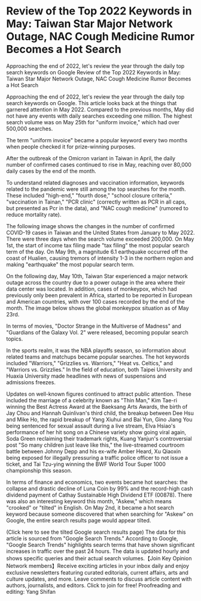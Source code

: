 #  Review of the Top 2022 Keywords in May: Taiwan Star Major Network Outage, NAC Cough Medicine Rumor Becomes a Hot Search

Approaching the end of 2022, let's review the year through the daily top search keywords on Google 
  Review of the Top 2022 Keywords in May: Taiwan Star Major Network Outage, NAC Cough Medicine Rumor Becomes a Hot Search

Approaching the end of 2022, let's review the year through the daily top search keywords on Google. This article looks back at the things that garnered attention in May 2022. Compared to the previous months, May did not have any events with daily searches exceeding one million. The highest search volume was on May 25th for "uniform invoice," which had over 500,000 searches.

The term "uniform invoice" became a popular keyword every two months when people checked it for prize-winning purposes.

After the outbreak of the Omicron variant in Taiwan in April, the daily number of confirmed cases continued to rise in May, reaching over 80,000 daily cases by the end of the month.

To understand related diagnoses and vaccination information, keywords related to the pandemic were still among the top searches for the month. These included "high-end," "fourth dose," "school closure criteria," "vaccination in Tainan," "PCR clinic" (correctly written as PCR in all caps, but presented as Pcr in the data), and "NAC cough medicine" (rumored to reduce mortality rate).

The following image shows the changes in the number of confirmed COVID-19 cases in Taiwan and the United States from January to May 2022. There were three days when the search volume exceeded 200,000. On May 1st, the start of income tax filing made "tax filing" the most popular search term of the day. On May 9th, a magnitude 6.1 earthquake occurred off the coast of Hualien, causing tremors of intensity 1-3 in the northern region and making "earthquake" the most popular search term.

On the following day, May 10th, Taiwan Star experienced a major network outage across the country due to a power outage in the area where their data center was located. In addition, cases of monkeypox, which had previously only been prevalent in Africa, started to be reported in European and American countries, with over 100 cases recorded by the end of the month. The image below shows the global monkeypox situation as of May 23rd.

In terms of movies, "Doctor Strange in the Multiverse of Madness" and "Guardians of the Galaxy Vol. 2" were released, becoming popular search topics.

In the sports realm, it was the NBA playoffs season, so information about related teams and matchups became popular searches. The hot keywords included "Warriors," "Grizzlies vs. Warriors," "Heat vs. Celtics," and "Warriors vs. Grizzlies." In the field of education, both Taipei University and Huaxia University made headlines with news of suspensions and admissions freezes.

Updates on well-known figures continued to attract public attention. These included the marriage of a celebrity known as "Thin Man," Kim Tae-ri winning the Best Actress Award at the Baeksang Arts Awards, the birth of Jay Chou and Hannah Quinlivan's third child, the breakup between Dee Hsu and Mike Ho, the rapid breakup of Yang Xiuhui and Bai Yun, Gino Jiang You being sentenced for sexual assault during a live stream, Elva Hsiao's performance of her hit song on a Chinese variety show going viral again, Soda Green reclaiming their trademark rights, Kuang Yanjun's controversial post "So many children just leave like this," the live-streamed courtroom battle between Johnny Depp and his ex-wife Amber Heard, Xu Qiaoxin being exposed for illegally pressuring a traffic police officer to not issue a ticket, and Tai Tzu-ying winning the BWF World Tour Super 1000 championship this season.

In terms of finance and economics, two events became hot searches: the collapse and drastic decline of Luna Coin by 99% and the record-high cash dividend payment of Cathay Sustainable High Dividend ETF (00878). There was also an interesting keyword this month, "Askew," which means "crooked" or "tilted" in English. On May 2nd, it became a hot search keyword because someone discovered that when searching for "Askew" on Google, the entire search results page would appear tilted.

(Click here to see the tilted Google search results page) The data for this article is sourced from "Google Search Trends." According to Google, "Google Search Trends" highlights search terms that have shown significant increases in traffic over the past 24 hours. The data is updated hourly and shows specific queries and their actual search volumes.【Join Key Opinion Network members】Receive exciting articles in your inbox daily and enjoy exclusive newsletters featuring curated editorials, current affairs, arts and culture updates, and more. Leave comments to discuss article content with authors, journalists, and editors. Click to join for free! Proofreading and editing: Yang Shifan